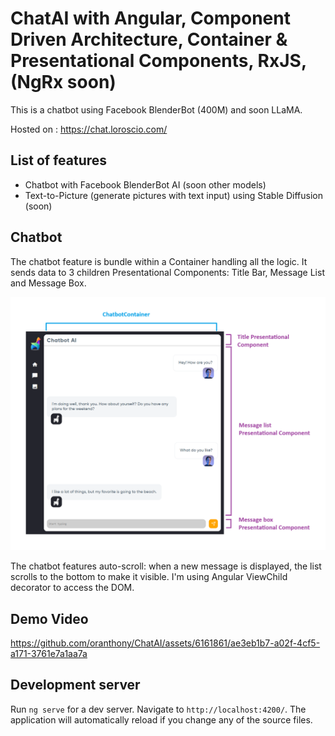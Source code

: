 # ChatAI with Angular, Component Driven Architecture, Container & Presentational Components, RxJS, (NgRx soon)

This is a chatbot using Facebook BlenderBot (400M) and soon LLaMA.

Hosted on : https://chat.loroscio.com/

## List of features

- Chatbot with Facebook BlenderBot AI (soon other models)
- Text-to-Picture (generate pictures with text input) using Stable Diffusion (soon)

## Chatbot

The chatbot feature is bundle within a Container handling all the logic. It sends data to 3 children Presentational Components: Title Bar, Message List and Message Box.

![alt text](/doc/component-architecture.png)

The chatbot features auto-scroll: when a new message is displayed, the list scrolls to the bottom to make it visible. I'm using Angular ViewChild decorator to access the DOM.

## Demo Video

https://github.com/oranthony/ChatAI/assets/6161861/ae3eb1b7-a02f-4cf5-a171-3761e7a1aa7a

## Development server

Run `ng serve` for a dev server. Navigate to `http://localhost:4200/`. The application will automatically reload if you change any of the source files.

